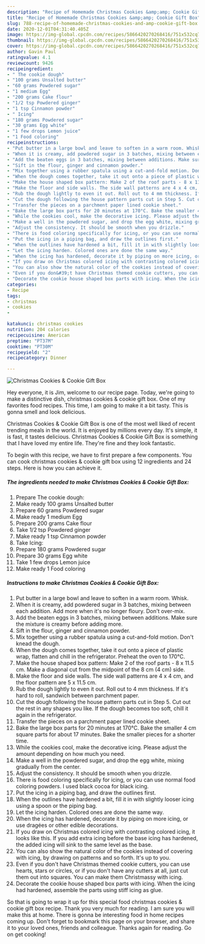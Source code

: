 ```yaml
---
description: "Recipe of Homemade Christmas Cookies &amp;amp; Cookie Gift Box"
title: "Recipe of Homemade Christmas Cookies &amp;amp; Cookie Gift Box"
slug: 788-recipe-of-homemade-christmas-cookies-and-amp-cookie-gift-box
date: 2020-12-01T04:31:40.405Z
image: https://img-global.cpcdn.com/recipes/5866420270268416/751x532cq70/christmas-cookies-cookie-gift-box-recipe-main-photo.jpg
thumbnail: https://img-global.cpcdn.com/recipes/5866420270268416/751x532cq70/christmas-cookies-cookie-gift-box-recipe-main-photo.jpg
cover: https://img-global.cpcdn.com/recipes/5866420270268416/751x532cq70/christmas-cookies-cookie-gift-box-recipe-main-photo.jpg
author: Gavin Paul
ratingvalue: 4.1
reviewcount: 9426
recipeingredient:
- " The cookie dough"
- "100 grams Unsalted butter"
- "60 grams Powdered sugar"
- "1 medium Egg"
- "200 grams Cake flour"
- "1/2 tsp Powdered ginger"
- "1 tsp Cinnamon powder"
- " Icing"
- "180 grams Powdered sugar"
- "30 grams Egg white"
- "1 few drops Lemon juice"
- "1 Food coloring"
recipeinstructions:
- "Put butter in a large bowl and leave to soften in a warm room. Whisk."
- "When it is creamy, add powdered sugar in 3 batches, mixing between each addition. Add more when it&#39;s no longer floury. Don&#39;t over-mix."
- "Add the beaten eggs in 3 batches, mixing between additions. Make sure the mixture is creamy before adding more."
- "Sift in the flour, ginger and cinnamon powder."
- "Mix together using a rubber spatula using a cut-and-fold motion. Don&#39;t knead the dough."
- "When the dough comes together, take it out onto a piece of plastic wrap, flatten and chill in the refrigerator. Preheat the oven to 170°C."
- "Make the house shaped box pattern: Make 2 of the roof parts - 8 x 11.5 cm. Make a diagonal cut from the midpoint of the 8 cm (4 cm) side."
- "Make the floor and side walls. The side wall patterns are 4 x 4 cm, and the floor pattern are 5 x 11.5 cm."
- "Rub the dough lightly to even it out. Roll out to 4 mm thickness. If it&#39;s hard to roll, sandwich between parchment paper."
- "Cut the dough following the house pattern parts cut in Step 5. Cut out the rest in any shapes you like. If the dough becomes too soft, chill it again in the refrigerator."
- "Transfer the pieces on a parchment paper lined cookie sheet."
- "Bake the large box parts for 20 minutes at 170°C. Bake the smaller 4 cm square parts for about 17 minutes. Bake the smaller pieces for a shorter time."
- "While the cookies cool, make the decorative icing. Please adjust the amount depending on how much you need."
- "Make a well in the powdered sugar, and drop the egg white, mixing gradually from the center."
- "Adjust the consistency. It should be smooth when you drizzle."
- "There is food coloring specifically for icing, or you can use normal food coloring powders. I used black cocoa for black icing."
- "Put the icing in a piping bag, and draw the outlines first."
- "When the outlines have hardened a bit, fill it in with slightly looser icing using a spoon or the piping bag."
- "Let the icing harden. Colored ones are done the same way."
- "When the icing has hardened, decorate it by piping on more icing, or use dragées or other edible decorations."
- "If you draw on Christmas colored icing with contrasting colored icing, it looks like this. If you add extra icing before the base icing has hardened, the added icing will sink to the same level as the base."
- "You can also show the natural color of the cookies instead of covering with icing, by drawing on patterns and so forth. It&#39;s up to you."
- "Even if you don&#39;t have Christmas themed cookie cutters, you can use hearts, stars or circles, or if you don&#39;t have any cutters at all, just cut them out into squares. You can make them Christmassy with icing."
- "Decorate the cookie house shaped box parts with icing. When the icing had hardened, assemble the parts using stiff icing as glue."
categories:
- Recipe
tags:
- christmas
- cookies
- 

katakunci: christmas cookies  
nutrition: 204 calories
recipecuisine: American
preptime: "PT37M"
cooktime: "PT30M"
recipeyield: "2"
recipecategory: Dinner

---
```



![Christmas Cookies &amp; Cookie Gift Box](https://img-global.cpcdn.com/recipes/5866420270268416/751x532cq70/christmas-cookies-cookie-gift-box-recipe-main-photo.jpg)

Hey everyone, it is Jim, welcome to our recipe page. Today, we're going to make a distinctive dish, christmas cookies &amp; cookie gift box. One of my favorites food recipes. This time, I am going to make it a bit tasty. This is gonna smell and look delicious.



Christmas Cookies &amp; Cookie Gift Box is one of the most well liked of recent trending meals in the world. It is enjoyed by millions every day. It's simple, it is fast, it tastes delicious. Christmas Cookies &amp; Cookie Gift Box is something that I have loved my entire life. They're fine and they look fantastic.


To begin with this recipe, we have to first prepare a few components. You can cook christmas cookies &amp; cookie gift box using 12 ingredients and 24 steps. Here is how you can achieve it.

<!--inarticleads1-->

##### The ingredients needed to make Christmas Cookies &amp; Cookie Gift Box:

1. Prepare  The cookie dough:
1. Make ready 100 grams Unsalted butter
1. Prepare 60 grams Powdered sugar
1. Make ready 1 medium Egg
1. Prepare 200 grams Cake flour
1. Take 1/2 tsp Powdered ginger
1. Make ready 1 tsp Cinnamon powder
1. Take  Icing:
1. Prepare 180 grams Powdered sugar
1. Prepare 30 grams Egg white
1. Take 1 few drops Lemon juice
1. Make ready 1 Food coloring




<!--inarticleads2-->

##### Instructions to make Christmas Cookies &amp; Cookie Gift Box:

1. Put butter in a large bowl and leave to soften in a warm room. Whisk.
1. When it is creamy, add powdered sugar in 3 batches, mixing between each addition. Add more when it&#39;s no longer floury. Don&#39;t over-mix.
1. Add the beaten eggs in 3 batches, mixing between additions. Make sure the mixture is creamy before adding more.
1. Sift in the flour, ginger and cinnamon powder.
1. Mix together using a rubber spatula using a cut-and-fold motion. Don&#39;t knead the dough.
1. When the dough comes together, take it out onto a piece of plastic wrap, flatten and chill in the refrigerator. Preheat the oven to 170°C.
1. Make the house shaped box pattern: Make 2 of the roof parts - 8 x 11.5 cm. Make a diagonal cut from the midpoint of the 8 cm (4 cm) side.
1. Make the floor and side walls. The side wall patterns are 4 x 4 cm, and the floor pattern are 5 x 11.5 cm.
1. Rub the dough lightly to even it out. Roll out to 4 mm thickness. If it&#39;s hard to roll, sandwich between parchment paper.
1. Cut the dough following the house pattern parts cut in Step 5. Cut out the rest in any shapes you like. If the dough becomes too soft, chill it again in the refrigerator.
1. Transfer the pieces on a parchment paper lined cookie sheet.
1. Bake the large box parts for 20 minutes at 170°C. Bake the smaller 4 cm square parts for about 17 minutes. Bake the smaller pieces for a shorter time.
1. While the cookies cool, make the decorative icing. Please adjust the amount depending on how much you need.
1. Make a well in the powdered sugar, and drop the egg white, mixing gradually from the center.
1. Adjust the consistency. It should be smooth when you drizzle.
1. There is food coloring specifically for icing, or you can use normal food coloring powders. I used black cocoa for black icing.
1. Put the icing in a piping bag, and draw the outlines first.
1. When the outlines have hardened a bit, fill it in with slightly looser icing using a spoon or the piping bag.
1. Let the icing harden. Colored ones are done the same way.
1. When the icing has hardened, decorate it by piping on more icing, or use dragées or other edible decorations.
1. If you draw on Christmas colored icing with contrasting colored icing, it looks like this. If you add extra icing before the base icing has hardened, the added icing will sink to the same level as the base.
1. You can also show the natural color of the cookies instead of covering with icing, by drawing on patterns and so forth. It&#39;s up to you.
1. Even if you don&#39;t have Christmas themed cookie cutters, you can use hearts, stars or circles, or if you don&#39;t have any cutters at all, just cut them out into squares. You can make them Christmassy with icing.
1. Decorate the cookie house shaped box parts with icing. When the icing had hardened, assemble the parts using stiff icing as glue.




So that is going to wrap it up for this special food christmas cookies &amp; cookie gift box recipe. Thank you very much for reading. I am sure you will make this at home. There is gonna be interesting food in home recipes coming up. Don't forget to bookmark this page on your browser, and share it to your loved ones, friends and colleague. Thanks again for reading. Go on get cooking!
